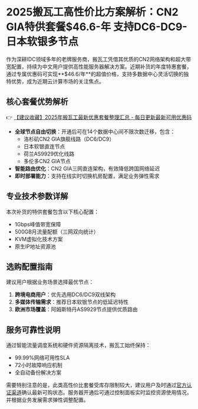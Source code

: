 # 2025搬瓦工高性价比方案解析：CN2 GIA特供套餐$46.6-年 支持DC6-DC9-日本软银多节点

作为深耕IDC领域多年的老牌服务商，搬瓦工凭借其优质的CN2网络架构和超大带宽配置，持续为中文用户提供高性能服务器解决方案。近期补货的年度特惠套餐，通过专属优惠码可实现**$46.6/年**的超值价格，支持多数据中心灵活切换的独特优势，成为近期云计算市场的关注焦点。

## 核心套餐优势解析
👉 [【建议收藏】2025年搬瓦工最新优惠套餐整理汇总 - 每日更新最新可用优惠码](https://bit.ly/banwagon)

- **全球节点自由切换**：开通后可在14个数据中心间不限次数迁移，包含：
  - 洛杉矶CN2 GIA旗舰线路（DC6/DC9）
  - 日本软银直连节点
  - 荷兰AS9929优化线路
  - 多伦多CN2 GIA节点
- **智能路由优化**：CN2 GIA三网直连架构，有效降低跨国网络延迟
- **即时部署能力**：支持在线实时切换机房配置，满足业务弹性需求

## 专业技术参数详解
本次补货的特供套餐包含以下核心配置：
- 1Gbps峰值带宽保障
- 500GB月流量配额（三网双向统计）
- KVM虚拟化技术方案
- 原生IP地址资源池

## 选购配置指南
建议用户根据业务场景选择最优节点：
1. **跨境电商用户**：优先选用DC6/DC9双线架构
2. **多媒体传输需求**：推荐日本软银节点的低延迟特性
3. **欧洲市场覆盖**：阿姆斯特丹AS9929节点提供优质路由

## 服务可靠性说明
通过智能流量调度系统和硬件资源隔离技术，搬瓦工始终保持：
- 99.99%网络可用性SLA
- 72小时故障响应机制
- 全自动备份解决方案

需要特别注意的是，此类高性价比套餐受库存限制较大，建议用户及时通过[官方认证渠道](https://bit.ly/banwagon)确认最新可购状态。服务器开通后可通过控制面板实时监控资源使用情况，并根据业务发展需求弹性调整配置。